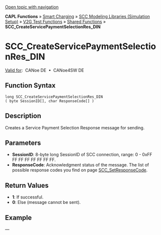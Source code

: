 [Open topic with navigation](../../../../../CANoeDEFamily.htm#Topics/CAPLFunctions/SmartCharging/Functions/CAPLfunctionSCCCreateServicePaymentSelectionResDin.md)

**CAPL Functions** » [Smart Charging](../CAPLFunctionsSmartChargingOverview.md) » [SCC Modeling Libraries (Simulation Setup)](../CAPLFunctionsSmartChargingOverview.md#BMNodeayerDLL) » [V2G Test Functions](../CAPLFunctionsSmartChargingOverview.md#V2GTestDIN) » [Shared Functions](../CAPLFunctionsSmartChargingOverview.md#V2GTestDIN) » **SCC_CreateServicePaymentSelectionRes_DIN**

# SCC_CreateServicePaymentSelectionRes_DIN

[Valid for](../../../Shared/FeatureAvailability.md):  CANoe DE  •  CANoe4SW DE

## Function Syntax

```plaintext
long SCC_CreateServicePaymentSelectionRes_DIN 
( byte SessionID[], char ResponseCode[] )
```

## Description

Creates a Service Payment Selection Response message for sending.

## Parameters

- **SessionID**: 8-byte long SessionID of SCC connection, range: 0 - 0xFF FF FF FF FF FF FF FF.
- **ResponseCode**: Acknowledgment status of the message. The list of possible response codes you find on page [SCC_SetResponseCode](CAPLfunctionSCCSetResponseCode.md).

## Return Values

- **1**: If successful.
- **0**: Else (message cannot be sent).

## Example

—

